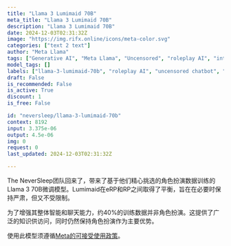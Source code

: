 ```yaml
---
title: "Llama 3 Lumimaid 70B"
meta_title: "Llama 3 Lumimaid 70B"
description: "Llama 3 Lumimaid 70B"
date: 2024-12-03T02:31:32Z
image: "https://img.rifx.online/icons/meta-color.svg"
categories: ["text 2 text"]
author: "Meta Llama"
tags: ["Generative AI", "Meta Llama", "Uncensored", "roleplay AI", "intelligent dialogue", "llama-3-lumimaid-70b", "Programming", "Ethics", "curated data", "uncensored chatbot", "Roleplay"]
model_tags: []
labels: ["llama-3-lumimaid-70b", "roleplay AI", "uncensored chatbot", "intelligent dialogue", "curated data"]
draft: False
is_recommended: False
is_active: True
discount: 1
is_free: False

id: "neversleep/llama-3-lumimaid-70b"
context: 8192
input: 3.375e-06
output: 4.5e-06
img: 0
request: 0
last_updated: 2024-12-03T02:31:32Z

---
```


The NeverSleep团队回来了，带来了基于他们精心挑选的角色扮演数据训练的Llama 3 70B微调模型。Lumimaid在eRP和RP之间取得了平衡，旨在在必要时保持严肃，但又不受限制。

为了增强其整体智能和聊天能力，约40%的训练数据并非角色扮演。这提供了广泛的知识供访问，同时仍然保持角色扮演作为主要优势。

使用此模型须遵循[Meta的可接受使用政策](https://llama.meta.com/llama3/use-policy/)。

